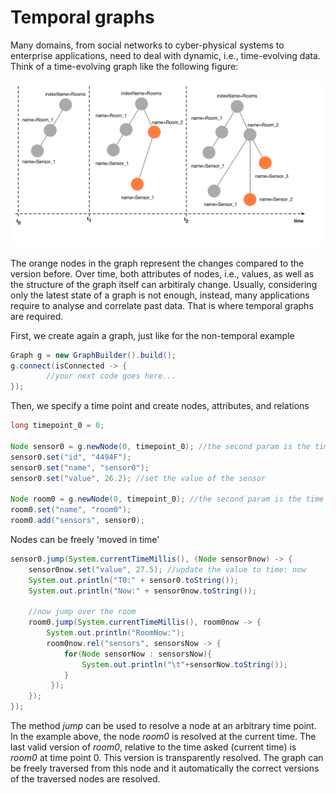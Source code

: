 # Temporal graphs

Many domains, from social networks to cyber-physical systems to enterprise applications, need to deal with dynamic, i.e., time-evolving data. Think of a time-evolving graph like the following figure:

![temporal graph](temporal_graph.png)

The orange nodes in the graph represent the changes compared to the version before. Over time, both attributes of nodes, i.e., values, as well as the structure of the graph itself can arbitiraly change. Usually, considering only the latest state of a graph is not enough, instead, many applications require to analyse and correlate past data. That is where temporal graphs are required. 

First, we create again a graph, just like for the non-temporal example

```java
Graph g = new GraphBuilder().build();
g.connect(isConnected -> {
	    //your next code goes here...
});
```

Then, we specify a time point and create nodes, attributes, and relations

```java
long timepoint_0 = 0;

Node sensor0 = g.newNode(0, timepoint_0); //the second param is the time
sensor0.set("id", "4494F");
sensor0.set("name", "sensor0");
sensor0.set("value", 26.2); //set the value of the sensor

Node room0 = g.newNode(0, timepoint_0); //the second param is the time
room0.set("name", "room0");
room0.add("sensors", sensor0);
```

Nodes can be freely 'moved in time'

```java
sensor0.jump(System.currentTimeMillis(), (Node sensor0now) -> {
	sensor0now.set("value", 27.5); //update the value to time: now
	System.out.println("T0:" + sensor0.toString());
	System.out.println("Now:" + sensor0now.toString());

	//now jump over the room
	room0.jump(System.currentTimeMillis(), room0now -> {
		System.out.println("RoomNow:");
		room0now.rel("sensors", sensorsNow -> {
			for(Node sensorNow : sensorsNow){
				System.out.println("\t"+sensorNow.toString());
			}
		 });
	});
});
```

The method *jump* can be used to resolve a node at an arbitrary time point. In the example above, the node *room0* is resolved at the current time. The last valid version of *room0*, relative to the time asked (current time) is *room0* at time point 0. This version is transparently resolved. The graph can be freely traversed from this node and it automatically the correct versions of the traversed nodes are resolved. 

